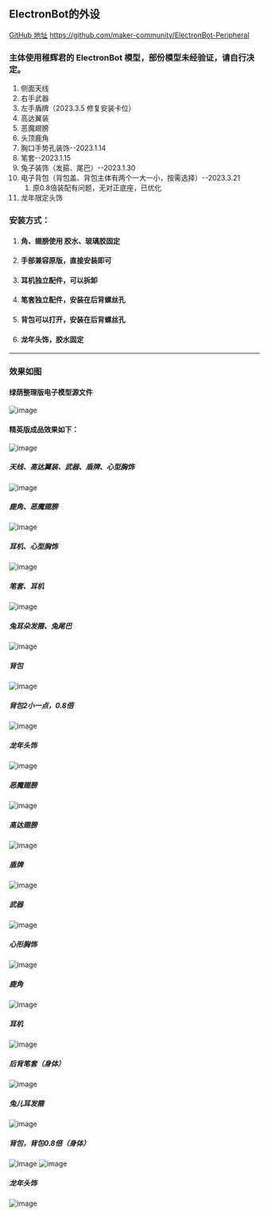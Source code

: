 ## ElectronBot的外设
[GitHub 地址](https://github.com/maker-community/ElectronBot-Peripheral)
https://github.com/maker-community/ElectronBot-Peripheral
### 主体使用稚辉君的 ElectronBot 模型，部份模型未经验证，请自行决定。
 1. 侧面天线
 2. 右手武器
 3. 左手盾牌（2023.3.5 修复安装卡位）
 4. 高达翼装
 5. 恶魔翅膀
 6. 头顶鹿角
 7. 胸口手势孔装饰--2023.1.14
 8. 笔套--2023.1.15
 9. 兔子装饰（发箍、尾巴）--2023.1.30
 10. 电子背包（背包盖、背包主体有两个一大一小，按需选择）--2023.3.21
     1.  原0.8倍装配有问题，无对正底座，已优化
 11. 龙年限定头饰
   
### 安装方式：
  1.  #### 角、翅膀使用 胶水、玻璃胶固定
  2.  #### 手部兼容原版，直接安装即可
  3.  #### 耳机独立配件，可以拆卸
  4.  #### 笔套独立配件，安装在后背螺丝孔
  5.  #### 背包可以打开，安装在后背螺丝孔
  6.  #### 龙年头饰，胶水固定
 
---
### 效果如图

#### 绿荫整理版电子模型源文件
![image](/image/verdure.jpg)

#### 精英版成品效果如下：
![image](/image/audio.jpg)

##### 天线、高达翼装、武器、盾牌、心型胸饰
![image](/image/uTools_1673703017974.png)
##### 鹿角、恶魔翅膀
![image](/image/lujiaem.png)
##### 耳机、心型胸饰
![image](/image/Snipaste_2023-01-14_23-45-38.png)
##### 笔套、耳机
![image](/image/Snipaste_2023-01-15_22-13-05.png)
##### 兔耳朵发箍、兔尾巴
![image](/image/Snipaste_2023-01-30_22-41-20.png)
##### 背包
![image](/image/shubaozp.png)
##### 背包2小一点，0.8倍
![image](/image/shubaozp3.png)
##### 龙年头饰
![image](/image/long.png)

##### 恶魔翅膀
![image](/image/qb1.png)
##### 高达翅膀
![image](/image/gd.png)
##### 盾牌
![image](/image/dp1.png)
##### 武器
![image](/image/wq1.png)
##### 心形胸饰
![image](/image/sk.png)
##### 鹿角
![image](/image/lj.png)
##### 耳机
![image](/image/yj1.png)
##### 后背笔套（身体）
![image](/image/Snipaste_2023-01-15_22-13-23.png)
##### 兔儿耳发箍
![image](/image/tufk1.png)
##### 背包，背包0.8倍（身体）
![image](/image/shubao.png)
![image](/image/shubao.png)

##### 龙年头饰 
![image](/image/long2.png)
